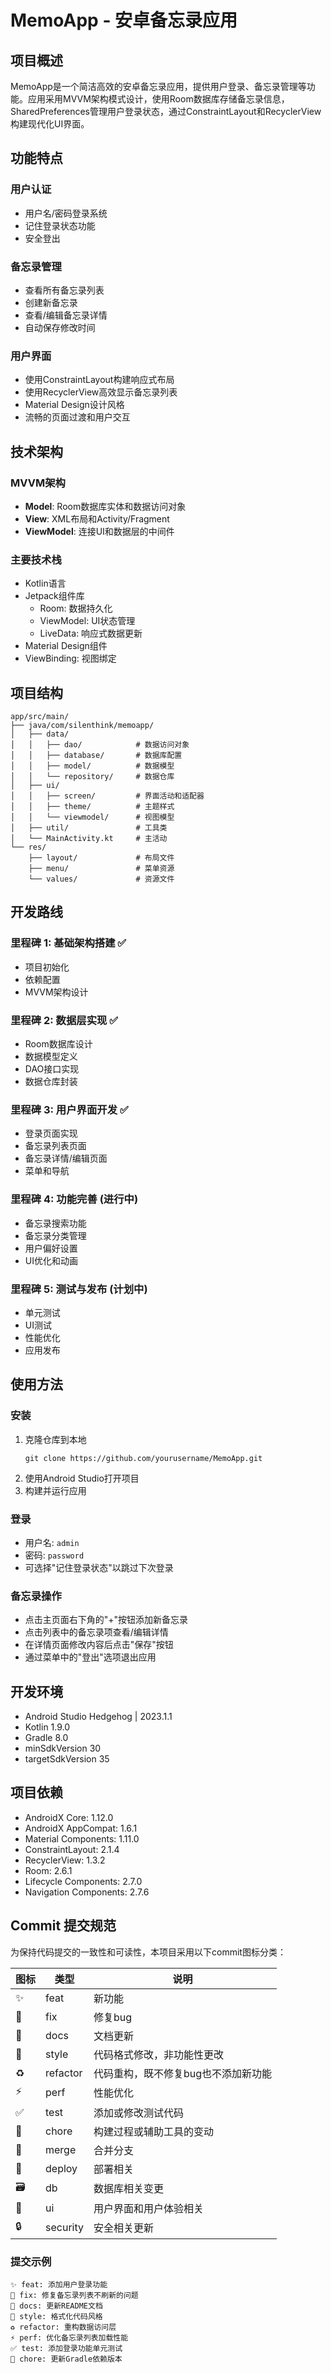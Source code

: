 # MemoApp - 安卓备忘录应用

## 项目概述

MemoApp是一个简洁高效的安卓备忘录应用，提供用户登录、备忘录管理等功能。应用采用MVVM架构模式设计，使用Room数据库存储备忘录信息，SharedPreferences管理用户登录状态，通过ConstraintLayout和RecyclerView构建现代化UI界面。

## 功能特点

### 用户认证
- 用户名/密码登录系统
- 记住登录状态功能
- 安全登出

### 备忘录管理
- 查看所有备忘录列表
- 创建新备忘录
- 查看/编辑备忘录详情
- 自动保存修改时间

### 用户界面
- 使用ConstraintLayout构建响应式布局
- 使用RecyclerView高效显示备忘录列表
- Material Design设计风格
- 流畅的页面过渡和用户交互

## 技术架构

### MVVM架构
- **Model**: Room数据库实体和数据访问对象
- **View**: XML布局和Activity/Fragment
- **ViewModel**: 连接UI和数据层的中间件

### 主要技术栈
- Kotlin语言
- Jetpack组件库
  - Room: 数据持久化
  - ViewModel: UI状态管理
  - LiveData: 响应式数据更新
- Material Design组件
- ViewBinding: 视图绑定

## 项目结构

```
app/src/main/
├── java/com/silenthink/memoapp/
│   ├── data/
│   │   ├── dao/            # 数据访问对象
│   │   ├── database/       # 数据库配置
│   │   ├── model/          # 数据模型
│   │   └── repository/     # 数据仓库
│   ├── ui/
│   │   ├── screen/         # 界面活动和适配器
│   │   ├── theme/          # 主题样式
│   │   └── viewmodel/      # 视图模型
│   ├── util/               # 工具类
│   └── MainActivity.kt     # 主活动
└── res/
    ├── layout/             # 布局文件
    ├── menu/               # 菜单资源
    └── values/             # 资源文件
```

## 开发路线

### 里程碑 1: 基础架构搭建 ✅
- 项目初始化
- 依赖配置
- MVVM架构设计

### 里程碑 2: 数据层实现 ✅
- Room数据库设计
- 数据模型定义
- DAO接口实现
- 数据仓库封装

### 里程碑 3: 用户界面开发 ✅
- 登录页面实现
- 备忘录列表页面
- 备忘录详情/编辑页面
- 菜单和导航

### 里程碑 4: 功能完善 (进行中)
- 备忘录搜索功能
- 备忘录分类管理
- 用户偏好设置
- UI优化和动画

### 里程碑 5: 测试与发布 (计划中)
- 单元测试
- UI测试
- 性能优化
- 应用发布

## 使用方法

### 安装
1. 克隆仓库到本地
   ```
   git clone https://github.com/yourusername/MemoApp.git
   ```
2. 使用Android Studio打开项目
3. 构建并运行应用

### 登录
- 用户名: `admin`
- 密码: `password`
- 可选择"记住登录状态"以跳过下次登录

### 备忘录操作
- 点击主页面右下角的"+"按钮添加新备忘录
- 点击列表中的备忘录项查看/编辑详情
- 在详情页面修改内容后点击"保存"按钮
- 通过菜单中的"登出"选项退出应用

## 开发环境

- Android Studio Hedgehog | 2023.1.1
- Kotlin 1.9.0
- Gradle 8.0
- minSdkVersion 30
- targetSdkVersion 35

## 项目依赖

- AndroidX Core: 1.12.0
- AndroidX AppCompat: 1.6.1
- Material Components: 1.11.0
- ConstraintLayout: 2.1.4
- RecyclerView: 1.3.2
- Room: 2.6.1
- Lifecycle Components: 2.7.0
- Navigation Components: 2.7.6

## Commit 提交规范

为保持代码提交的一致性和可读性，本项目采用以下commit图标分类：

| 图标 | 类型 | 说明 |
|------|------|------|
| ✨ | feat | 新功能 |
| 🐛 | fix | 修复bug |
| 📝 | docs | 文档更新 |
| 💄 | style | 代码格式修改，非功能性更改 |
| ♻️ | refactor | 代码重构，既不修复bug也不添加新功能 |
| ⚡️ | perf | 性能优化 |
| ✅ | test | 添加或修改测试代码 |
| 🔧 | chore | 构建过程或辅助工具的变动 |
| 🔀 | merge | 合并分支 |
| 🚀 | deploy | 部署相关 |
| 🗃️ | db | 数据库相关变更 |
| 🎨 | ui | 用户界面和用户体验相关 |
| 🔒 | security | 安全相关更新 |

### 提交示例

```
✨ feat: 添加用户登录功能
🐛 fix: 修复备忘录列表不刷新的问题
📝 docs: 更新README文档
💄 style: 格式化代码风格
♻️ refactor: 重构数据访问层
⚡️ perf: 优化备忘录列表加载性能
✅ test: 添加登录功能单元测试
🔧 chore: 更新Gradle依赖版本
```
